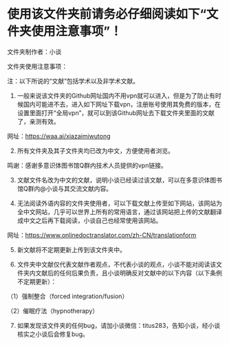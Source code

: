 # 使用该文件夹前请务必仔细阅读如下“文件夹使用注意事项”！
文件夹制作者：小谈

文件夹使用注意事项：

注：以下所说的“文献”包括学术以及非学术文献。

1. 一般来说该文件夹的Github网址国内不用vpn就可以进入，但是为了防止有时候国内可能进不去，进入如下网址下载vpn，注册账号使用其免费的版本，在设置里面打开“全局vpn”，就可以到该Github网址去下载文件夹里面的文献了，亲测有效。

网址：https://waa.ai/xiazaimiwutong

2. 所有文件夹及其子文件夹均已改为中文，方便使用者浏览。

鸣谢：感谢多意识体图书馆Q群内技术人员提供的vpn链接。

3. 文献文件名改为中文的文献，说明小谈已经读过该文献，可以在多意识体图书馆Q群内@小谈与其交流文献内容。

4. 无法阅读外语内容的文件夹使用者，可以下载文献上传至如下网站，该网站为全中文网站，几乎可以世界上所有的常用语言，通过该网站把上传的文献翻译成中文之后再下载阅读，小谈自己也经常使用该网站。

网址：https://www.onlinedoctranslator.com/zh-CN/translationform

5. 新文献将不定期更新上传到该文件夹中。

6. 文件夹中文献仅代表文献作者观点，不代表小谈的观点，小谈不能对阅读该文件夹内文献后的任何后果负责，且小谈明确反对文献中的以下内容（以下条例不定期更新）：

（1）强制整合（forced integration/fusion）

（2）催眠疗法（hypnotherapy）

7. 如果发现该文件夹的任何bug，请加小谈微信：titus283，告知小谈，经小谈核实之小谈后会修复bug。